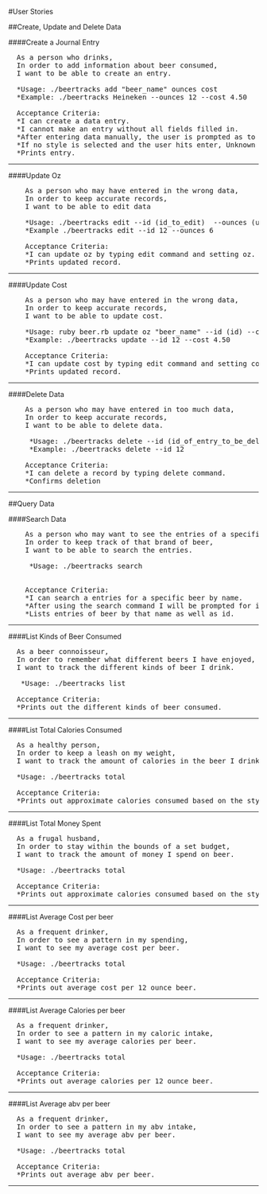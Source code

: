 #User Stories

##Create, Update and Delete Data

####Create a Journal Entry
<pre>
  As a person who drinks,
  In order to add information about beer consumed,
  I want to be able to create an entry.

  *Usage: ./beertracks add "beer_name" ounces cost
  *Example: ./beertracks Heineken --ounces 12 --cost 4.50

  Acceptance Criteria:
  *I can create a data entry.
  *I cannot make an entry without all fields filled in.
  *After entering data manually, the user is prompted as to what style of beer they entered.
  *If no style is selected and the user hits enter, Unknown is selected by default with an average calorie per ounce of 12.
  *Prints entry.
</pre>
***

####Update Oz
<pre>
    As a person who may have entered in the wrong data,
    In order to keep accurate records,
    I want to be able to edit data

    *Usage: ./beertracks edit --id (id_to_edit)  --ounces (updated_ounces)
    *Example ./beertracks edit --id 12 --ounces 6

    Acceptance Criteria:
    *I can update oz by typing edit command and setting oz.
    *Prints updated record.
</pre>
***

####Update Cost
<pre>
    As a person who may have entered in the wrong data,
    In order to keep accurate records,
    I want to be able to update cost.
 
    *Usage: ruby beer.rb update oz "beer_name" --id (id) --cost (updated_cost)
    *Example: ./beertracks update --id 12 --cost 4.50

    Acceptance Criteria:
    *I can update cost by typing edit command and setting cost.
    *Prints updated record.
</pre>
***

####Delete Data
<pre>
    As a person who may have entered in too much data,
    In order to keep accurate records,
    I want to be able to delete data.

     *Usage: ./beertracks delete --id (id_of_entry_to_be_deleted)
     *Example: ./beertracks delete --id 12
     
    Acceptance Criteria:
    *I can delete a record by typing delete command.
    *Confirms deletion
</pre>
***

##Query Data

####Search Data
<pre>
    As a person who may want to see the entries of a specific beer by name,
    In order to keep track of that brand of beer,
    I want to be able to search the entries.

     *Usage: ./beertracks search 
     
     
    Acceptance Criteria:
    *I can search a entries for a specific beer by name.
    *After using the search command I will be prompted for its name.
    *Lists entries of beer by that name as well as id.
</pre>
***

####List Kinds of Beer Consumed
<pre>
  As a beer connoisseur,
  In order to remember what different beers I have enjoyed,
  I want to track the different kinds of beer I drink.

   *Usage: ./beertracks list

  Acceptance Criteria:
  *Prints out the different kinds of beer consumed.
</pre>
***

####List Total Calories Consumed
<pre>
  As a healthy person,
  In order to keep a leash on my weight,
  I want to track the amount of calories in the beer I drink.

  *Usage: ./beertracks total

  Acceptance Criteria:
  *Prints out approximate calories consumed based on the style of beer, as well as total cost.
</pre>
***

####List Total Money Spent
<pre>
  As a frugal husband,
  In order to stay within the bounds of a set budget,
  I want to track the amount of money I spend on beer.

  *Usage: ./beertracks total

  Acceptance Criteria:
  *Prints out approximate calories consumed based on the style of beer, as well as total cost.
</pre>
***

####List Average Cost per beer
<pre>
  As a frequent drinker,
  In order to see a pattern in my spending,
  I want to see my average cost per beer.

  *Usage: ./beertracks total

  Acceptance Criteria:
  *Prints out average cost per 12 ounce beer.
</pre>
***

####List Average Calories per beer
<pre>
  As a frequent drinker,
  In order to see a pattern in my caloric intake,
  I want to see my average calories per beer.

  *Usage: ./beertracks total

  Acceptance Criteria:
  *Prints out average calories per 12 ounce beer.
</pre>
***

####List Average abv per beer
<pre>
  As a frequent drinker,
  In order to see a pattern in my abv intake,
  I want to see my average abv per beer.

  *Usage: ./beertracks total

  Acceptance Criteria:
  *Prints out average abv per beer.
</pre>
***
